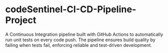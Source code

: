# codeSentinel-CI-CD-Pipeline-Project
A Continuous Integration pipeline built with GitHub Actions to automatically run unit tests on every code push. The pipeline ensures build quality by failing when tests fail, enforcing reliable and test-driven development.
